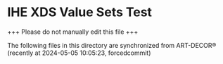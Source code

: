 # IHE XDS Value Sets Test

+++ Please do not manually edit this file +++

The following files in this directory are synchronized from ART-DECOR® (recently at 2024-05-05 10:05:23, forcedcommit)

